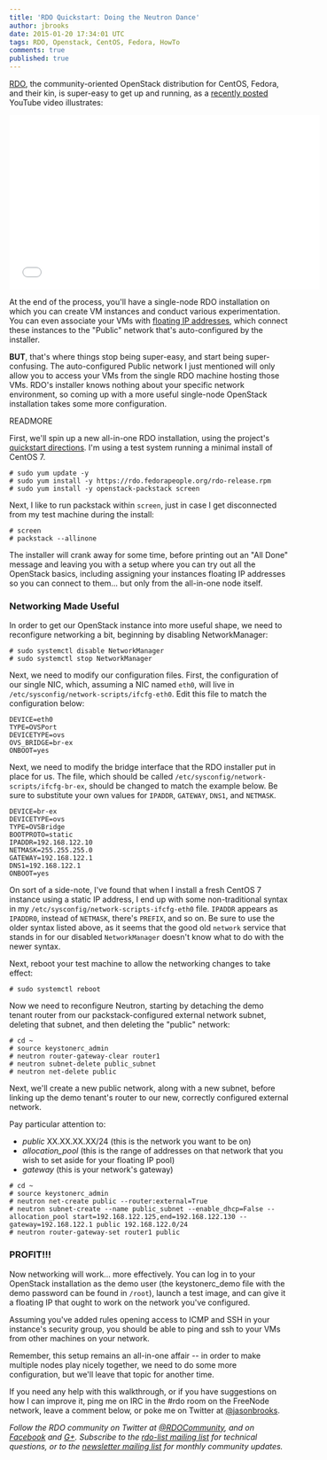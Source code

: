 ```yaml
---
title: 'RDO Quickstart: Doing the Neutron Dance'
author: jbrooks
date: 2015-01-20 17:34:01 UTC
tags: RDO, Openstack, CentOS, Fedora, HowTo
comments: true
published: true
---
```


[RDO](https://openstack.redhat.com/Main_Page), the community-oriented OpenStack distribution for CentOS, Fedora, and their kin, is super-easy to get up and running, as a [recently posted](https://plus.google.com/+RichBowen/posts/M9VRQBs5Rxx) YouTube video illustrates:

<iframe width="560" height="315" src="//www.youtube.com/embed/hRkCHs6LVb0" frameborder="0" allowfullscreen></iframe>

At the end of the process, you'll have a single-node RDO installation on which you can create VM instances and conduct various experimentation. You can even associate your VMs with [floating IP addresses](http://docs.openstack.org/glossary/content/glossary.html#d16e2491), which connect these instances to the "Public" network that's auto-configured by the installer.

**BUT**, that's where things stop being super-easy, and start being super-confusing. The auto-configured Public network I just mentioned will only allow you to access your VMs from the single RDO machine hosting those VMs. RDO's installer knows nothing about your specific network environment, so coming up with a more useful single-node OpenStack installation takes some more configuration. 

READMORE

First, we'll spin up a new all-in-one RDO installation, using the project's [quickstart directions](https://openstack.redhat.com/Quickstart). I'm using a test system running a minimal install of CentOS 7.

````
# sudo yum update -y
# sudo yum install -y https://rdo.fedorapeople.org/rdo-release.rpm
# sudo yum install -y openstack-packstack screen
````

Next, I like to run packstack within `screen`, just in case I get disconnected from my test machine during the install:

````
# screen
# packstack --allinone
````

The installer will crank away for some time, before printing out an "All Done" message and leaving you with a setup where you can try out all the OpenStack basics, including assigning your instances floating IP addresses so you can connect to them... but only from the all-in-one node itself.

### Networking Made Useful

In order to get our OpenStack instance into more useful shape, we need to reconfigure networking a bit, beginning by disabling  NetworkManager:

````
# sudo systemctl disable NetworkManager
# sudo systemctl stop NetworkManager
````

Next, we need to modify our configuration files. First, the configuration of our single NIC, which, assuming a NIC named `eth0`, will live in `/etc/sysconfig/network-scripts/ifcfg-eth0`. Edit this file to match the configuration below:

````
DEVICE=eth0
TYPE=OVSPort
DEVICETYPE=ovs
OVS_BRIDGE=br-ex
ONBOOT=yes
````

Next, we need to modify the bridge interface that the RDO installer put in place for us. The file, which should be called `/etc/sysconfig/network-scripts/ifcfg-br-ex`, should be changed to match the example below. Be sure to substitute your own values for `IPADDR`, `GATEWAY`, `DNS1`, and `NETMASK`.  

````
DEVICE=br-ex
DEVICETYPE=ovs
TYPE=OVSBridge
BOOTPROTO=static
IPADDR=192.168.122.10
NETMASK=255.255.255.0
GATEWAY=192.168.122.1
DNS1=192.168.122.1
ONBOOT=yes
````

On sort of a side-note, I've found that when I install a fresh CentOS 7 instance using a static IP address, I end up with some non-traditional syntax in my `/etc/sysconfig/network-scripts-ifcfg-eth0` file. `IPADDR` appears as `IPADDR0`, instead of `NETMASK`, there's `PREFIX`, and so on. Be sure to use the older syntax listed above, as it seems that the good old `network` service that stands in for our disabled `NetworkManager` doesn't know what to do with the newer syntax.

Next, reboot your test machine to allow the networking changes to take effect:

````
# sudo systemctl reboot
````

Now we need to reconfigure Neutron, starting by detaching the demo tenant router from our packstack-configured external network subnet, deleting that subnet, and then deleting the "public" network:

````
# cd ~
# source keystonerc_admin
# neutron router-gateway-clear router1
# neutron subnet-delete public_subnet
# neutron net-delete public
````

Next, we'll create a new public network, along with a new subnet, before linking up the demo tenant's router to our new, correctly configured external network. 

Pay particular attention to:

* _public_ XX.XX.XX.XX/24 (this is the network you want to be on)
* _allocation_pool_ (this is the range of addresses on that network that you wish to set aside for your floating IP pool)
* _gateway_ (this is your network's gateway)

````
# cd ~
# source keystonerc_admin
# neutron net-create public --router:external=True
# neutron subnet-create --name public_subnet --enable_dhcp=False --allocation_pool start=192.168.122.125,end=192.168.122.130 --gateway=192.168.122.1 public 192.168.122.0/24
# neutron router-gateway-set router1 public
````

### PROFIT!!!

Now networking will work... more effectively. You can log in to your OpenStack installation as the demo user (the keystonerc_demo file with the demo password can be found in `/root`), launch a test image, and can give it a floating IP that ought to work on the network you've configured. 

Assuming you've added rules opening access to ICMP and SSH in your instance's security group, you should be able to ping and ssh to your VMs from other machines on your network.

Remember, this setup remains an all-in-one affair -- in order to make multiple nodes play nicely together, we need to do some more configuration, but we'll leave that topic for another time.

If you need any help with this walkthrough, or if you have suggestions on how I can improve it, ping me on IRC in the #rdo room on the FreeNode network, leave a comment below, or poke me on Twitter at [@jasonbrooks](https://twitter.com/jasonbrooks).

*Follow the RDO community on Twitter at [@RDOCommunity](https://twitter.com/rdocommunity), and on  [Facebook](https://www.facebook.com/rdocommunity) and [G+](https://plus.google.com/communities/110409030763231732154). Subscribe to the [rdo-list mailing list](http://www.redhat.com/mailman/listinfo/rdo-list) for technical questions, or to the [newsletter mailing list](http://www.redhat.com/mailman/listinfo/rdo-newsletter) for monthly community updates.*